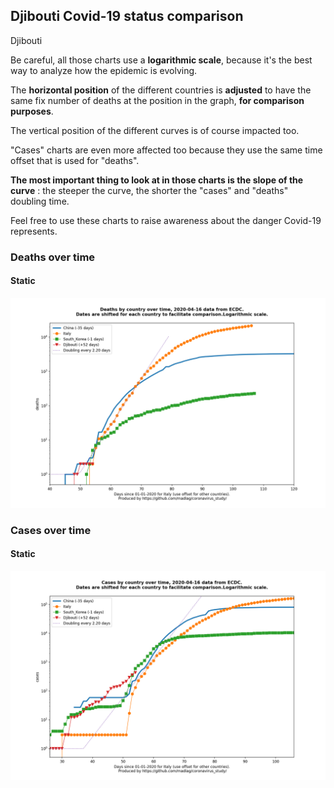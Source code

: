 ## Djibouti Covid-19 status comparison 

Djibouti



Be careful, all those charts use a **logarithmic scale**, because it's the best way to analyze how the epidemic is evolving.
 
The **horizontal position** of the different countries is **adjusted** to have the same fix number of deaths at the position in the graph, **for comparison purposes**.

The vertical position of the different curves is of course impacted too.

"Cases" charts are even more affected too because they use the same time offset that is used for "deaths".

**The most important thing to look at in those charts is the slope of the curve** : the steeper the curve, the shorter the "cases" and "deaths" doubling time.

Feel free to use these charts to raise awareness about the danger Covid-19 represents. 


 
### Deaths over time
 
#### Static
![Djibouti covid-19 deaths static chart](https://raw.githubusercontent.com/madlag/coronavirus_study/master/notebooks/graphs/2020-04-16/countries/Djibouti/2020-04-16_Djibouti_deaths.png "Djibouti covid-19 deaths static chart")   

 
### Cases over time
 
#### Static
![Djibouti covid-19 cases static chart](https://raw.githubusercontent.com/madlag/coronavirus_study/master/notebooks/graphs/2020-04-16/countries/Djibouti/2020-04-16_Djibouti_cases.png "Djibouti covid-19 cases static chart")   

